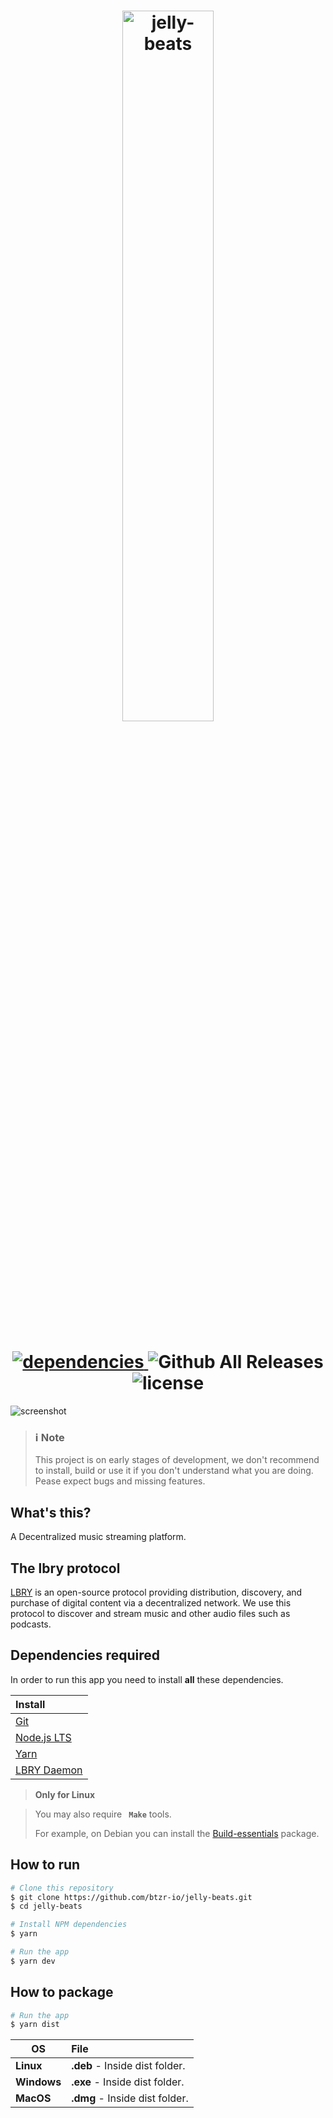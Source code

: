 <h1 align=center>
  <img src="https://user-images.githubusercontent.com/39308480/43605302-e794780c-9665-11e8-9e25-7abefc7a3092.png" alt="jelly-              beats" width="54%">
</h1>

<h1 align="center">
 <a href=https://david-dm.org/btzr-io/jelly-beats>                
   <img src="https://img.shields.io/david/btzr-io/jelly-beats.svg?style=for-the-badge" alt="dependencies"/>
 </a>
 <a>
   <img src="https://img.shields.io/github/downloads/btzr-io/jelly-beats/total.svg?style=for-the-badge" alt="Github All Releases"/>
  </a>
 <a src="https://github.com/btzr-io/electron-preact-app/blob/master/LICENSE">
   <img src="https://img.shields.io/github/license/btzr-io/jelly-beats.svg?style=for-the-badge" alt="license" />
  </a>
</h1>

 <img src="https://user-images.githubusercontent.com/14793624/47196971-9b235b80-d320-11e8-85a7-307f9a33476f.png" alt="screenshot"/>
 
 > ### :information_source:  Note
 > This project is on early stages of development, we don't recommend to install, build or use it if you don't understand what you are doing. Pease expect bugs and missing features.
  
## What's this?

A Decentralized music streaming platform.

## The lbry protocol

[LBRY](https://github.com/lbryio/lbry) is an open-source protocol providing distribution, discovery, and purchase of digital content via a decentralized network. We use this protocol to discover and stream music and other audio files such as podcasts.

## Dependencies required

In order to run this app you need to install **all**  these dependencies.

|  Install  |
 | :-----|
|[Git](https://git-scm.com/) |
|[Node.js LTS](https://nodejs.org/)|
| [Yarn](https://yarnpkg.com/)|
|[LBRY Daemon](https://github.com/lbryio/lbry)|

 > **Only for Linux**
  
 > You may also require **``  Make ``** tools. 
 > 
 > For example, on Debian you can install the [Build-essentials](https://packages.debian.org/stretch/build-essential) package.
## How to run

```sh
# Clone this repository
$ git clone https://github.com/btzr-io/jelly-beats.git
$ cd jelly-beats

# Install NPM dependencies
$ yarn

# Run the app
$ yarn dev
```

## How to package

```sh
# Run the app
$ yarn dist
```

| OS      |  File  |
| ------------- | :-----|
| **Linux**   |**.deb** -    Inside dist folder. |
| **Windows**  |**.exe** -   Inside dist folder.|
| **MacOS** |**.dmg** -      Inside dist folder. |
